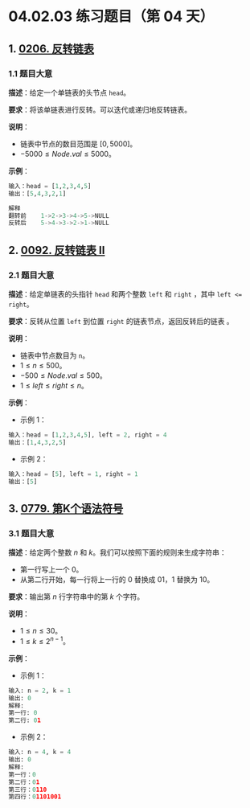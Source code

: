 # 04.02.03 练习题目（第 04 天）

## 1. [0206. 反转链表](https://leetcode.cn/problems/reverse-linked-list/)

### 1.1 题目大意

**描述**：给定一个单链表的头节点 `head`。

**要求**：将该单链表进行反转。可以迭代或递归地反转链表。

**说明**：

- 链表中节点的数目范围是 $[0, 5000]$。
- $-5000 \le Node.val \le 5000$。

**示例**：

```python
输入：head = [1,2,3,4,5]
输出：[5,4,3,2,1]

解释
翻转前    1->2->3->4->5->NULL
反转后    5->4->3->2->1->NULL
```

## 2. [0092. 反转链表 II](https://leetcode.cn/problems/reverse-linked-list-ii/)

### 2.1 题目大意

**描述**：给定单链表的头指针 `head` 和两个整数 `left` 和 `right` ，其中 `left <= right`。

**要求**：反转从位置 `left` 到位置 `right` 的链表节点，返回反转后的链表 。

**说明**：

- 链表中节点数目为 `n`。
- $1 \le n \le 500$。
- $-500 \le Node.val \le 500$。
- $1 \le left \le right \le n$。

**示例**：

- 示例 1：

```python
输入：head = [1,2,3,4,5], left = 2, right = 4
输出：[1,4,3,2,5]
```

- 示例 2：

```python
输入：head = [5], left = 1, right = 1
输出：[5]
```

## 3. [0779. 第K个语法符号](https://leetcode.cn/problems/k-th-symbol-in-grammar/)

### 3.1 题目大意

**描述**：给定两个整数 $n$ 和 $k$。我们可以按照下面的规则来生成字符串：

- 第一行写上一个 $0$。
- 从第二行开始，每一行将上一行的 $0$ 替换成 $01$，$1$ 替换为 $10$。

**要求**：输出第 $n$ 行字符串中的第 $k$ 个字符。

**说明**：

- $1 \le n \le 30$。
- $1 \le k \le 2^{n - 1}$。

**示例**：

- 示例 1：

```python
输入: n = 2, k = 1
输出: 0
解释: 
第一行: 0 
第二行: 01
```

- 示例 2：

```python
输入: n = 4, k = 4
输出: 0
解释: 
第一行：0
第二行：01
第三行：0110
第四行：01101001
```
